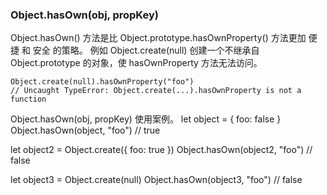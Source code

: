 ### Object.hasOwn(obj, propKey)

Object.hasOwn() 方法是比 Object.prototype.hasOwnProperty() 方法更加 便捷 和 安全 的策略。
例如 Object.create(null) 创建一个不继承自 Object.prototype 的对象，使 hasOwnProperty 方法无法访问。



```
Object.create(null).hasOwnProperty("foo")
// Uncaught TypeError: Object.create(...).hasOwnProperty is not a function
```



Object.hasOwn(obj, propKey) 使用案例。
let object = { foo: false }
Object.hasOwn(object, "foo") // true

let object2 = Object.create({ foo: true })
Object.hasOwn(object2, "foo") // false

let object3 = Object.create(null)
Object.hasOwn(object3, "foo") // false


